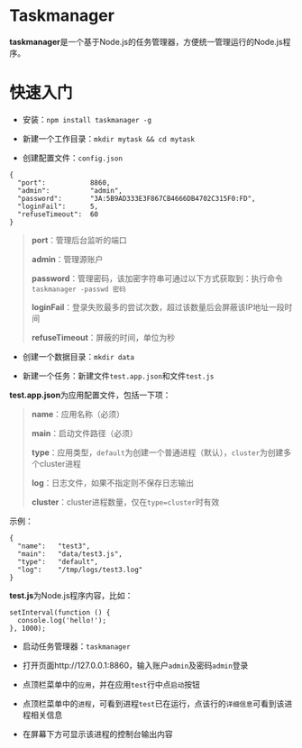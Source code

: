 Taskmanager
================

**taskmanager**是一个基于Node.js的任务管理器，方便统一管理运行的Node.js程序。


快速入门
================

* 安装：`npm install taskmanager -g`

* 新建一个工作目录：`mkdir mytask && cd mytask`

* 创建配置文件：`config.json`

```
{
  "port":           8860,
  "admin":          "admin",
  "password":       "3A:5B9AD333E3F867CB4666DB4702C315F0:FD",
  "loginFail":      5,
  "refuseTimeout":  60
}
```

> **port**：管理后台监听的端口
>
> **admin**：管理源账户
>
> **password**：管理密码，该加密字符串可通过以下方式获取到：执行命令`taskmanager -passwd 密码`
>
> **loginFail**：登录失败最多的尝试次数，超过该数量后会屏蔽该IP地址一段时间
>
> **refuseTimeout**：屏蔽的时间，单位为秒

* 创建一个数据目录：`mkdir data`

* 新建一个任务：新建文件`test.app.json`和文件`test.js`

**test.app.json**为应用配置文件，包括一下项：

> **name**：应用名称（必须）
>
> **main**：启动文件路径（必须）
>
> **type**：应用类型，`default`为创建一个普通进程（默认），`cluster`为创建多个cluster进程
>
> **log**：日志文件，如果不指定则不保存日志输出
>
> **cluster**：cluster进程数量，仅在`type=cluster`时有效

示例：

```
{
  "name":   "test3",
  "main":   "data/test3.js",
  "type":   "default",
  "log":    "/tmp/logs/test3.log"
}
```

**test.js**为Node.js程序内容，比如：

```
setInterval(function () {
  console.log('hello!');
}, 1000);
```

* 启动任务管理器：`taskmanager`

* 打开页面http://127.0.0.1:8860，输入账户`admin`及密码`admin`登录

* 点顶栏菜单中的`应用`，并在应用`test`行中点`启动`按钮

* 点顶栏菜单中的`进程`，可看到进程`test`已在运行，点该行的`详细信息`可看到该进程相关信息

* 在屏幕下方可显示该进程的控制台输出内容

